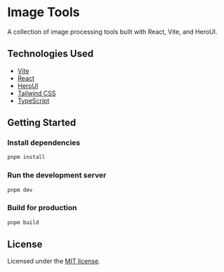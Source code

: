 # Image Tools

A collection of image processing tools built with React, Vite, and HeroUI.

## Technologies Used

- [Vite](https://vitejs.dev/guide/)
- [React](https://reactjs.org)
- [HeroUI](https://heroui.com)
- [Tailwind CSS](https://tailwindcss.com)
- [TypeScript](https://www.typescriptlang.org)

## Getting Started

### Install dependencies

```bash
pnpm install
```

### Run the development server

```bash
pnpm dev
```

### Build for production

```bash
pnpm build
```

## License

Licensed under the [MIT license](LICENSE).
